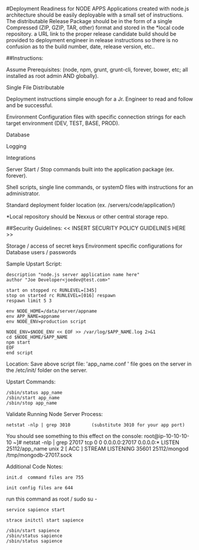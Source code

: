 #Deployment Readiness for NODE APPS
Applications created with node.js architecture should be easily deployable with a small set of instructions.  The distributable Release Package should be in the form of a single Compressed (ZIP, GZIP, TAR, other) format and stored in the *local code repository. a URL link to the proper release candidate build should be provided to deployment engineer in release instructions so there is no confusion as to the build number, date, release version, etc.. 

##Instructions:

Assume Prerequisites: (node, npm, grunt, grunt-cli, forever, bower, etc;  all installed as root admin AND globally).

Single File Distributable

Deployment instructions simple enough for a Jr. Engineer to read and follow and be successful.

Environment Configuration files with specific connection strings for each target environment  (DEV, TEST, BASE, PROD). 

Database

Logging

Integrations

Server Start / Stop commands built into the application package (ex.  forever). 

Shell scripts, single line commands, or systemD files with instructions for an administrator.

Standard deployment folder location   (ex. /servers/code/application/)


*Local repository should be Nexxus or other central storage repo.

 

##Security Guidelines:
<< INSERT SECURITY POLICY GUIDELINES HERE >>

Storage / access of secret keys
Environment specific configurations for Database users / passwords

Sample Upstart Script: 

	description "node.js server application name here"
	author "Joe Developer<joedev@test.com>"

	start on stopped rc RUNLEVEL=[345]
	stop on started rc RUNLEVEL=[016] respawn
	respawn limit 5 3

	env NODE_HOME=/data/server/appname
	env APP_NAME=appname
	env NODE_ENV=production script

	NODE_ENV=$NODE_ENV << EOF >> /var/log/$APP_NAME.log 2>&1
	cd $NODE_HOME/$APP_NAME
	npm start
	EOF
	end script

	
Location: 
Save above script file:  'app_name.conf ' file goes on the server in the /etc/init/ folder on the server.

 

Upstart Commands:

	/sbin/status app_name 
	/sbin/start app_name
	/sbin/stop app_name

 

Validate Running Node Server Process:

	netstat -nlp | grep 3010        (substitute 3010 for your app port)

 

You should see something to this effect on the console:
root@ip-10-10-10-10 ~]# netstat -nlp | grep 27017
tcp 0 0 0.0.0.0:27017 0.0.0.0:* LISTEN 25112/app_name
unix 2 [ ACC ] STREAM LISTENING 35601 25112/mongod /tmp/mongodb-27017.sock


Additional Code Notes:

	init.d  command files are 755

	init config files are 644

run this command as root / sudo su -
	
	service sapience start

	strace initctl start sapience

	/sbin/start sapience
	/sbin/status sapience
	/sbin/status sapience
